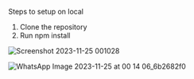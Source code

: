 Steps to setup on local
1. Clone the repository
2. Run npm install
   
![Screenshot 2023-11-25 001028](https://github.com/Mitsuha-9/comic-creator-web-app/assets/99747611/5f88d91d-b457-464c-bbd9-54dd9819bdfd)

![WhatsApp Image 2023-11-25 at 00 14 06_6b2682f0](https://github.com/Mitsuha-9/comic-creator-web-app/assets/99747611/8e0bded7-b4f9-4b36-8723-cdb260584fe9)
